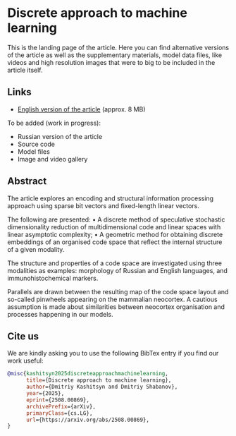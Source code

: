 # Discrete approach to machine learning

This is the landing page of the article. Here you can find alternative versions of the article as well as the supplementary materials, model data files, like videos and high resolution images that were to big to be included in the article itself.

## Links

- [English version of the article](https://arxiv.org/abs/2508.00869) (approx. 8 MB)

To be added (work in progress):
- Russian version of the article
- Source code
- Model files
- Image and video gallery

## Abstract

The article explores an encoding and structural information processing approach using sparse bit vectors and fixed-length linear vectors.

The following are presented:
• A discrete method of speculative stochastic dimensionality reduction of multidimensional code and linear spaces with linear asymptotic complexity;
• A geometric method for obtaining discrete embeddings of an organised code space that reflect the internal structure of a given modality.

The structure and properties of a code space are investigated using three modalities as examples: morphology of Russian and English languages, and immunohistochemical markers.

Parallels are drawn between the resulting map of the code space layout and so-called pinwheels appearing on the mammalian neocortex. A cautious assumption is made about similarities between neocortex organisation and processes happening in our models.

## Cite us

We are kindly asking you to use the following BibTex entry if you find our work useful:

```bib
@misc{kashitsyn2025discreteapproachmachinelearning,
      title={Discrete approach to machine learning}, 
      author={Dmitriy Kashitsyn and Dmitriy Shabanov},
      year={2025},
      eprint={2508.00869},
      archivePrefix={arXiv},
      primaryClass={cs.LG},
      url={https://arxiv.org/abs/2508.00869}, 
}
```
